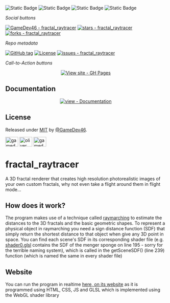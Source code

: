 ![Static Badge](https://img.shields.io/badge/Version-1.1.7-green?style=for-the-badge&labelColor=1f1f22)
![Static Badge](https://img.shields.io/badge/-HTML5-1f1f22?style=for-the-badge&logo=HTML5)
![Static Badge](https://img.shields.io/badge/-CSS-1f1f22?style=for-the-badge&logo=CSS3&logoColor=6060ef)
![Static Badge](https://img.shields.io/badge/-JavaScript-1f1f22?style=for-the-badge&logo=JavaScript)

<i>Social buttons</i>

<a href="https://github.com/GameDev46/fractal_raytracer" title="Go to GitHub repo"><img src="https://img.shields.io/static/v1?label=GameDev46&message=fractal_raytracer&color=Green&logo=github" alt="GameDev46 - fractal_raytracer"></a>
<a href="https://github.com/GameDev46/fractal_raytracer"><img src="https://img.shields.io/github/stars/GameDev46/fractal_raytracer?style=social" alt="stars - fractal_raytracer"></a>
<a href="https://github.com/GameDev46/fractal_raytracer"><img src="https://img.shields.io/github/forks/GameDev46/fractal_raytracer?style=social" alt="forks - fractal_raytracer"></a>

<i>Repo metadata</i>

<a href="https://github.com/GameDev46/fractal_raytracer/releases/"><img src="https://img.shields.io/github/tag/GameDev46/fractal_raytracer?include_prereleases=&sort=semver&color=Green" alt="GitHub tag"></a>
<a href="#license"><img src="https://img.shields.io/badge/License-MIT-Green" alt="License"></a>
<a href="https://github.com/GameDev46/fractal_raytracer/issues"><img src="https://img.shields.io/github/issues/GameDev46/fractal_raytracer" alt="issues - fractal_raytracer"></a>

<i>Call-to-Action buttons</i>

<div align="center">
<a href="https://gamedev46.github.io/fractal_raytracer/"><img src="https://img.shields.io/badge/View_site-GH_Pages-2ea44f?style=for-the-badge" alt="View site - GH Pages"></a>

</div>
<h2>Documentation</h2>
<div align="center">
<a href="/docs/" title="Go to project documentation"><img src="https://img.shields.io/badge/view-Documentation-blue?style=for-the-badge" alt="view - Documentation"></a>

</div>
<h2>License</h2>
Released under <a href="/LICENSE">MIT</a> by <a href="https://github.com/GameDev46">@GameDev46</a>.

<p align="left">
<a href="https://twitter.com/gamedev46" target="blank"><img align="center" src="https://raw.githubusercontent.com/rahuldkjain/github-profile-readme-generator/master/src/images/icons/Social/twitter.svg" alt="gamedev46" height="30" width="40" /></a>
<a href="https://instagram.com/oliver_pearce47" target="blank"><img align="center" src="https://raw.githubusercontent.com/rahuldkjain/github-profile-readme-generator/master/src/images/icons/Social/instagram.svg" alt="oliver_pearce47" height="30" width="40" /></a>
<a href="https://www.youtube.com/c/gamedev46" target="blank"><img align="center" src="https://raw.githubusercontent.com/rahuldkjain/github-profile-readme-generator/master/src/images/icons/Social/youtube.svg" alt="gamedev46" height="30" width="40" /></a>
</p>

# fractal_raytracer

A 3D fractal renderer that creates high resolution photorealistic images of your own custom fractals, why not even take a flight around them in flight mode...

## How does it work?

The program makes use of a technique called [raymarching](https://en.wikipedia.org/wiki/Ray_marching#:~:text=Ray%20marching%20is%20a%20class,some%20function%20at%20each%20step.) to estimate the distances to the 3D fractals and the basic geometric shapes. To represent a physical object in raymarching you need a sign distance function (SDF) that simply return the shortest distance to that object when give any 3D point in space. You can find each scene's SDF in its corresponding shader file (e.g. [shader0.glsl](/shaders/shader0.glsl) contains the SDF of the menger sponge on line 195 - sorry for the terrible naming system), which is called in the getSceneSDF() (line 239) function (which is named the same in every shader file)

## Website

You can run the program in realtime [here, on its website](https://gamedev46.github.io/fractal_raytracer/) as it is programmed using HTML, CSS, JS and GLSL which is implemented using the WebGL shader library
